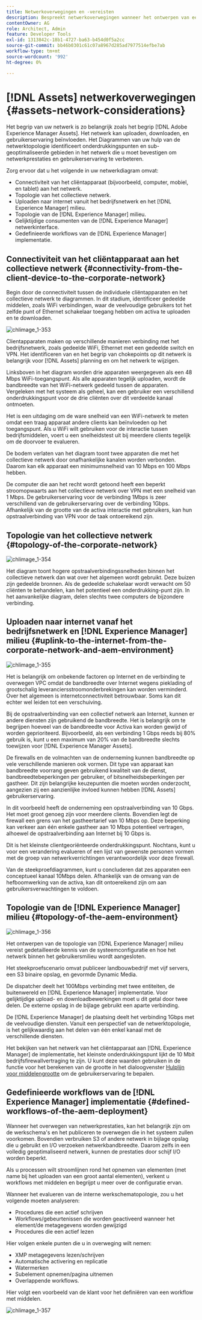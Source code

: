 ```yaml
---
title: Netwerkoverwegingen en -vereisten
description: Bespreekt netwerkoverwegingen wanneer het ontwerpen van een [!DNL Adobe Experience Manager Assets] implementatie.
contentOwner: AG
role: Architect, Admin
feature: Developer Tools
exl-id: 1313842c-18b1-4727-ba63-b454d0f5a2cc
source-git-commit: bb46b0301c61c07a8967d285ad7977514efbe7ab
workflow-type: tm+mt
source-wordcount: '992'
ht-degree: 0%

---
```


# [!DNL Assets] netwerkoverwegingen {#assets-network-considerations}

Het begrip van uw netwerk is zo belangrijk zoals het begrip [!DNL Adobe Experience Manager Assets]. Het netwerk kan uploaden, downloaden, en gebruikerservaring beïnvloeden. Het Diagrammen van uw hulp van de netwerktopologie identificeert onderdrukkingspunten en sub-geoptimaliseerde gebieden in het netwerk die u moet bevestigen om netwerkprestaties en gebruikerservaring te verbeteren.

Zorg ervoor dat u het volgende in uw netwerkdiagram omvat:

* Connectiviteit van het cliëntapparaat (bijvoorbeeld, computer, mobiel, en tablet) aan het netwerk.
* Topologie van het collectieve netwerk.
* Uploaden naar internet vanuit het bedrijfsnetwerk en het [!DNL Experience Manager] milieu.
* Topologie van de [!DNL Experience Manager] milieu.
* Gelijktijdige consumenten van de [!DNL Experience Manager] netwerkinterface.
* Gedefinieerde workflows van de [!DNL Experience Manager] implementatie.

## Connectiviteit van het cliëntapparaat aan het collectieve netwerk {#connectivity-from-the-client-device-to-the-corporate-network}

Begin door de connectiviteit tussen de individuele cliëntapparaten en het collectieve netwerk te diagrammen. In dit stadium, identificeer gedeelde middelen, zoals WiFi verbindingen, waar de veelvoudige gebruikers tot het zelfde punt of Ethernet schakelaar toegang hebben om activa te uploaden en te downloaden.

![chlimage_1-353](assets/chlimage_1-353.png)

Clientapparaten maken op verschillende manieren verbinding met het bedrijfsnetwerk, zoals gedeelde WiFi, Ethernet met een gedeelde switch en VPN. Het identificeren van en het begrip van chokepoints op dit netwerk is belangrijk voor [!DNL Assets] planning en om het netwerk te wijzigen.

Linksboven in het diagram worden drie apparaten weergegeven als een 48 Mbps WiFi-toegangspunt. Als alle apparaten tegelijk uploaden, wordt de bandbreedte van het WiFi-netwerk gedeeld tussen de apparaten. Vergeleken met het systeem als geheel, kan een gebruiker een verschillend onderdrukkingspunt voor de drie cliënten over dit verdeelde kanaal ontmoeten.

Het is een uitdaging om de ware snelheid van een WiFi-netwerk te meten omdat een traag apparaat andere clients kan beïnvloeden op het toegangspunt. Als u WiFi wilt gebruiken voor de interactie tussen bedrijfsmiddelen, voert u een snelheidstest uit bij meerdere clients tegelijk om de doorvoer te evalueren.

De bodem verlaten van het diagram toont twee apparaten die met het collectieve netwerk door onafhankelijke kanalen worden verbonden. Daarom kan elk apparaat een minimumsnelheid van 10 Mbps en 100 Mbps hebben.

De computer die aan het recht wordt getoond heeft een beperkt stroomopwaarts aan het collectieve netwerk over VPN met een snelheid van 1 Mbps. De gebruikerservaring voor de verbinding 1Mbps is zeer verschillend van de gebruikerservaring over de verbinding 1Gbps. Afhankelijk van de grootte van de activa interactie met gebruikers, kan hun opstraalverbinding van VPN voor de taak ontoereikend zijn.

## Topologie van het collectieve netwerk {#topology-of-the-corporate-network}

![chlimage_1-354](assets/chlimage_1-354.png)

Het diagram toont hogere opstraalverbindingssnelheden binnen het collectieve netwerk dan wat over het algemeen wordt gebruikt. Deze buizen zijn gedeelde bronnen. Als de gedeelde schakelaar wordt verwacht om 50 cliënten te behandelen, kan het potentieel een onderdrukking-punt zijn. In het aanvankelijke diagram, delen slechts twee computers de bijzondere verbinding.

## Uploaden naar internet vanaf het bedrijfsnetwerk en [!DNL Experience Manager] milieu {#uplink-to-the-internet-from-the-corporate-network-and-aem-environment}

![chlimage_1-355](assets/chlimage_1-355.png)

Het is belangrijk om onbekende factoren op Internet en de verbinding te overwegen VPC omdat de bandbreedte over Internet wegens pieklading of grootschalig leveranciersstroomonderbrekingen kan worden verminderd. Over het algemeen is internetconnectiviteit betrouwbaar. Soms kan dit echter wel leiden tot een verschuiving.

Bij de opstraalverbinding van een collectief netwerk aan Internet, kunnen er andere diensten zijn gebruikend de bandbreedte. Het is belangrijk om te begrijpen hoeveel van de bandbreedte voor Activa kan worden gewijd of worden geprioriteerd. Bijvoorbeeld, als een verbinding 1 Gbps reeds bij 80% gebruik is, kunt u een maximum van 20% van de bandbreedte slechts toewijzen voor [!DNL Experience Manager Assets].

De firewalls en de volmachten van de onderneming kunnen bandbreedte op vele verschillende manieren ook vormen. Dit type van apparaat kan bandbreedte voorrang geven gebruikend kwaliteit van de dienst, bandbreedtebeperkingen per gebruiker, of bitsnelheidsbeperkingen per gastheer. Dit zijn belangrijke keuzepunten die moeten worden onderzocht, aangezien zij een aanzienlijke invloed kunnen hebben [!DNL Assets] gebruikerservaring.

In dit voorbeeld heeft de onderneming een opstraalverbinding van 10 Gbps. Het moet groot genoeg zijn voor meerdere clients. Bovendien legt de firewall een grens van het gastheertarief van 10 Mbps op. Deze beperking kan verkeer aan één enkele gastheer aan 10 Mbps potentieel vertragen, alhoewel de opstraalverbinding aan Internet bij 10 Gbps is.

Dit is het kleinste clientgeoriënteerde onderdrukkingspunt. Nochtans, kunt u voor een verandering evalueren of een lijst van gewenste personen vormen met de groep van netwerkverrichtingen verantwoordelijk voor deze firewall.

Van de steekproefdiagrammen, kunt u concluderen dat zes apparaten een conceptueel kanaal 10Mbps delen. Afhankelijk van de omvang van de hefboomwerking van de activa, kan dit ontoereikend zijn om aan gebruikersverwachtingen te voldoen.

## Topologie van de [!DNL Experience Manager] milieu {#topology-of-the-aem-environment}

![chlimage_1-356](assets/chlimage_1-356.png)

Het ontwerpen van de topologie van [!DNL Experience Manager] milieu vereist gedetailleerde kennis van de systeemconfiguratie en hoe het netwerk binnen het gebruikersmilieu wordt aangesloten.

Het steekproefscenario omvat publiceer landbouwbedrijf met vijf servers, een S3 binaire opslag, en gevormde Dynamic Media.

De dispatcher deelt het 100Mbps verbinding met twee entiteiten, de buitenwereld en [!DNL Experience Manager] implementatie. Voor gelijktijdige upload- en downloadbewerkingen moet u dit getal door twee delen. De externe opslag in de bijlage gebruikt een aparte verbinding.

De [!DNL Experience Manager] de plaatsing deelt het verbinding 1Gbps met de veelvoudige diensten. Vanuit een perspectief van de netwerktopologie, is het gelijkwaardig aan het delen van één enkel kanaal met de verschillende diensten.

Het bekijken van het netwerk van het cliëntapparaat aan [!DNL Experience Manager] de implementatie, het kleinste onderdrukkingspunt lijkt de 10 Mbit bedrijfsfirewallvertraging te zijn. U kunt deze waarden gebruiken in de functie voor het berekenen van de grootte in het dialoogvenster [Hulplijn voor middelengrootte](assets-sizing-guide.md) om de gebruikerservaring te bepalen.

## Gedefinieerde workflows van de [!DNL Experience Manager] implementatie {#defined-workflows-of-the-aem-deployment}

Wanneer het overwegen van netwerkprestaties, kan het belangrijk zijn om de werkschema&#39;s en het publiceren te overwegen die in het systeem zullen voorkomen. Bovendien verbruiken S3 of andere netwerk in bijlage opslag die u gebruikt en I/O verzoeken netwerkbandbreedte. Daarom zelfs in een volledig geoptimaliseerd netwerk, kunnen de prestaties door schijf I/O worden beperkt.

Als u processen wilt stroomlijnen rond het opnemen van elementen (met name bij het uploaden van een groot aantal elementen), verkent u workflows met middelen en begrijpt u meer over de configuratie ervan.

Wanneer het evalueren van de interne werkschematopologie, zou u het volgende moeten analyseren:

* Procedures die een actief schrijven
* Workflows/gebeurtenissen die worden geactiveerd wanneer het element/de metagegevens worden gewijzigd
* Procedures die een actief lezen

Hier volgen enkele punten die u in overweging wilt nemen:

* XMP metagegevens lezen/schrijven
* Automatische activering en replicatie
* Watermerken
* Subelement opnemen/pagina uitnemen
* Overlappende workflows.

Hier volgt een voorbeeld van de klant voor het definiëren van een workflow met middelen.

![chlimage_1-357](assets/chlimage_1-357.png)
